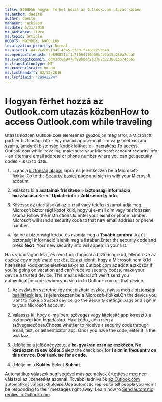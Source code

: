 ```yaml
---
title: 8000056 hogyan férhet hozzá az Outlook.com utazás közben
ms.author: daeite
author: daeite
manager: jackiesm
ms.date: 5/31/2018
ms.audience: ITPro
ms.topic: article
ROBOTS: NOINDEX, NOFOLLOW
localization_priority: Normal
ms.assetid: d497edc0-f945-4c45-9fe0-f7060c259848
ms.openlocfilehash: fe890051cf1a7f064190e50b4a9b15e289a7dca2
ms.sourcegitcommit: dd43cc0a9470f98b8ef2a3787c823801d674c666
ms.translationtype: MT
ms.contentlocale: hu-HU
ms.lasthandoff: 02/12/2019
ms.locfileid: "29941294"
---
```

# <a name="how-to-access-outlookcom-while-traveling"></a><span data-ttu-id="6e04a-102">Hogyan férhet hozzá az Outlook.com utazás közben</span><span class="sxs-lookup"><span data-stu-id="6e04a-102">How to access Outlook.com while traveling</span></span>

<span data-ttu-id="6e04a-103">Utazás közben Outlook.com eléréséhez győződjön meg arról, a Microsoft partner biztonsági info - egy másodlagos e-mail cím vagy telefonszám száma, amelyről biztonsági kódok tölthet le - naprakész.</span><span class="sxs-lookup"><span data-stu-id="6e04a-103">To access Outlook.com while traveling, make sure your Microsoft account security info - an alternate email address or phone number where you can get security codes - is up to date.</span></span>
  
1. <span data-ttu-id="6e04a-104">Ugrás a [biztonság alapjai](https://go.microsoft.com/fwlink/p/?linkid=842325) lapra, és jelentkezzen be a Microsoft-fiókkal.</span><span class="sxs-lookup"><span data-stu-id="6e04a-104">Go to the [Security basics](https://go.microsoft.com/fwlink/p/?linkid=842325) page and sign in with your Microsoft account.</span></span> 
    
2. <span data-ttu-id="6e04a-105">Válassza ki a **adatainak frissítése** \> **biztonsági információ hozzáadása**.</span><span class="sxs-lookup"><span data-stu-id="6e04a-105">Select **Update info** \> **Add security info**.</span></span> 
    
3. <span data-ttu-id="6e04a-p101">Kövesse az utasításokat az e-mail vagy telefon számot adja meg. Microsoft biztonsági kódot küld, hogy új e-mail cím vagy telefonszám száma.</span><span class="sxs-lookup"><span data-stu-id="6e04a-p101">Follow the instructions to enter your email or phone number. Microsoft will send a security code to that new email address or phone number.</span></span>
    
4. <span data-ttu-id="6e04a-p102">Írja be a biztonsági kódot, és nyomja meg a **Tovább gombra**. Az új biztonsági információ jelenik meg a listában.</span><span class="sxs-lookup"><span data-stu-id="6e04a-p102">Enter the security code and press **Next**. Your new security info will appear in your list.</span></span> 
    
<span data-ttu-id="6e04a-p103">Ha szabadságon lesz, és nem tudja fogadni a biztonsági kód, ellenőrizze az eszköz egy megbízható eszköz. Ez azt jelenti, hogy a Microsoft nem küld hitelesítési kódokat bejelentkezéskor az Outlook.com az adott eszközön.</span><span class="sxs-lookup"><span data-stu-id="6e04a-p103">If you're going on vacation and can't receive security codes, make your device a trusted device. This means Microsoft won't send you authentication codes when you sign in to Outlook.com on that device.</span></span>
  
1. <span data-ttu-id="6e04a-112">Az eszközön szeretne egy megbízható eszköz, nyissa meg a [biztonsági beállítások](https://go.microsoft.com/fwlink/p/?linkid=2002000&amp;clcid=0x409) lap, és jelentkezzen be a Microsoft-fiókkal.</span><span class="sxs-lookup"><span data-stu-id="6e04a-112">On the device you want to make a trusted device, go the [Security settings](https://go.microsoft.com/fwlink/p/?linkid=2002000&amp;clcid=0x409) page and sign in to your Microsoft account.</span></span> 
    
2. <span data-ttu-id="6e04a-p104">Válassza ki, hogy e-mailben, szöveges vagy hitelesítő app keresztül a biztonsági kód fogadására. Ha a kódot, adja meg a szövegmezőben.</span><span class="sxs-lookup"><span data-stu-id="6e04a-p104">Choose whether to receive a security code through email, text, or authenticator app. Once you have the code, enter it in the text box.</span></span>
    
3. <span data-ttu-id="6e04a-115">Jelölje be a jelölőnégyzetet a **be-gyakran ezen az eszközön. Ne kérdezzen rá egy kódot.**</span><span class="sxs-lookup"><span data-stu-id="6e04a-115">Select the check box for **I sign in frequently on this device. Don't ask me for a code.**</span></span>
    
4. <span data-ttu-id="6e04a-116">Jelölje be a **Küldés**.</span><span class="sxs-lookup"><span data-stu-id="6e04a-116">Select **Submit**.</span></span> 
    
<span data-ttu-id="6e04a-p105">Automatikus válaszok segítségével más személyek értesítése meg nem válaszol az üzeneteket azonnal. További tudnivalók [az Outlook.com automatikus válaszok](https://go.microsoft.com/fwlink/p/?linkid=2002100&amp;clcid=0x409)küldése.</span><span class="sxs-lookup"><span data-stu-id="6e04a-p105">Use automatic replies to tell people you won't be responding to their messages right away. Learn how to [Send automatic replies in Outlook.com](https://go.microsoft.com/fwlink/p/?linkid=2002100&amp;clcid=0x409).</span></span>
  

